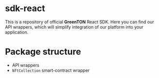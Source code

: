 # sdk-react

This is a repository of official **GreenTON** React SDK. Here you can find our API wrappers, which will simplify integration of our platform into your application.

# Package structure

- API wrappers
- `NftCollection` smart-contract wrapper
